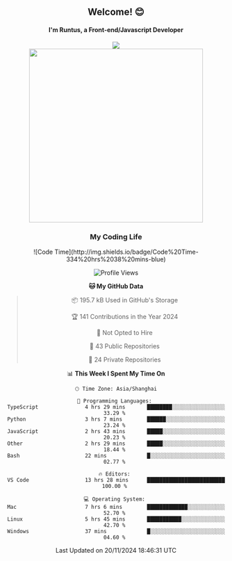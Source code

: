 

<div align="center">
    <div>    
        <h2>Welcome! 😊</h2>
        <h4> I'm Runtus, a Front-end/Javascript Developer</h4>
    </div>
    <img style="width=100%" src="https://github.com/user-attachments/assets/96bbb592-d82f-4a25-bfe7-39362c279943"> </img>
</div>


<div align="center">
<img src="https://github-readme-stats.vercel.app/api?username=Runtus&show_icons=true&theme=tokyonight" width=400 />

</div>

<div align="center">
<h3>My Coding Life</h3>
<!--START_SECTION:waka-->
![Code Time](http://img.shields.io/badge/Code%20Time-334%20hrs%2038%20mins-blue)

![Profile Views](http://img.shields.io/badge/Profile%20Views-18-blue)

**🐱 My GitHub Data** 

> 📦 195.7 kB Used in GitHub's Storage 
 > 
> 🏆 141 Contributions in the Year 2024
 > 
> 🚫 Not Opted to Hire
 > 
> 📜 43 Public Repositories 
 > 
> 🔑 24 Private Repositories 
 > 
📊 **This Week I Spent My Time On** 

```text
🕑︎ Time Zone: Asia/Shanghai

💬 Programming Languages: 
TypeScript               4 hrs 29 mins       ████████░░░░░░░░░░░░░░░░░   33.29 % 
Python                   3 hrs 7 mins        ██████░░░░░░░░░░░░░░░░░░░   23.24 % 
JavaScript               2 hrs 43 mins       █████░░░░░░░░░░░░░░░░░░░░   20.23 % 
Other                    2 hrs 29 mins       █████░░░░░░░░░░░░░░░░░░░░   18.44 % 
Bash                     22 mins             █░░░░░░░░░░░░░░░░░░░░░░░░   02.77 % 

🔥 Editors: 
VS Code                  13 hrs 28 mins      █████████████████████████   100.00 % 

💻 Operating System: 
Mac                      7 hrs 6 mins        █████████████░░░░░░░░░░░░   52.70 % 
Linux                    5 hrs 45 mins       ███████████░░░░░░░░░░░░░░   42.70 % 
Windows                  37 mins             █░░░░░░░░░░░░░░░░░░░░░░░░   04.60 % 
```


 Last Updated on 20/11/2024 18:46:31 UTC
<!--END_SECTION:waka-->
</div>
